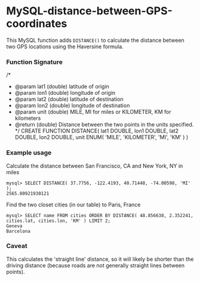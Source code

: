 MySQL-distance-between-GPS-coordinates
======================================

This MySQL function adds `DISTANCE()` to calculate the distance between two GPS locations using the Haversine formula.


### Function Signature

/*
 * @param lat1  (double)   latitude of origin
 * @param lon1  (double)   longitude of origin
 * @param lat2  (double)   latitude of destination
 * @param lon2  (double)   longitude of destination
 * @param unit  (double)   MILE, MI for miles or KILOMETER, KM for kilometers
 * @return      (double)   Distance between the two points in the units specified.
 */
CREATE FUNCTION DISTANCE( lat1 DOUBLE, lon1 DOUBLE, lat2 DOUBLE, lon2 DOUBLE, unit ENUM( 'MILE', 'KILOMETER', 'MI', 'KM' ) )


### Example usage

Calculate the distance between San Francisco, CA and New York, NY in miles
```
mysql> SELECT DISTANCE( 37.7756, -122.4193, 40.71448, -74.00598, 'MI' );
2565.80921930121
```

Find the two closet cities (in our table) to Paris, France
```
mysql> SELECT name FROM cities ORDER BY DISTANCE( 48.856638, 2.352241, cities.lat, cities.lon, 'KM' ) LIMIT 2;
Geneva
Barcelona
```

### Caveat

This calculates the 'straight line' distance, so it will likely be shorter than the driving distance (because roads are not generally straight lines between points).

